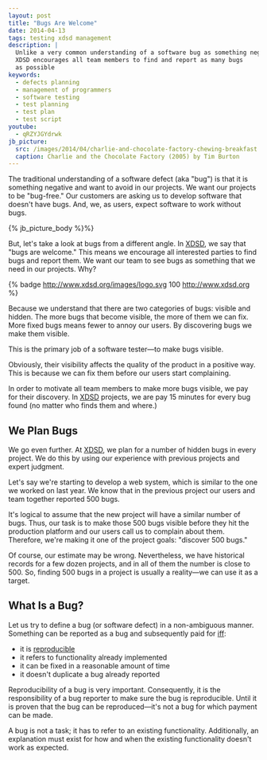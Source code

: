 ```yaml
---
layout: post
title: "Bugs Are Welcome"
date: 2014-04-13
tags: testing xdsd management
description: |
  Unlike a very common understanding of a software bug as something negative,
  XDSD encourages all team members to find and report as many bugs
  as possible
keywords:
  - defects planning
  - management of programmers
  - software testing
  - test planning
  - test plan
  - test script
youtube:
  - qRZYJGYdrwk
jb_picture:
  src: /images/2014/04/charlie-and-chocolate-factory-chewing-breakfast.png
  caption: Charlie and the Chocolate Factory (2005) by Tim Burton
---
```


The traditional understanding of a software defect (aka "bug") is that it is
something negative and want to avoid in our projects. We want our projects to be
"bug-free." Our customers are asking us to develop software that doesn't have
bugs. And, we, as users, expect software to work without bugs.

{% jb_picture_body %}%}

But, let's take a look at bugs from a different angle. In [XDSD](http://www.xdsd.org), we say that
"bugs are welcome." This means we encourage all interested parties to find bugs
and report them. We want our team to see bugs as something that we need in our
projects. Why?

<!--more-->

{% badge http://www.xdsd.org/images/logo.svg 100 http://www.xdsd.org %}

Because we understand that there are two categories of bugs: visible and hidden.
The more bugs that become visible, the more of them we can fix. More fixed bugs
means fewer to annoy our users. By discovering bugs we make them visible.

This is the primary job of a software tester&mdash;to make bugs visible.

Obviously, their visibility affects the quality of the product in a positive
way. This is because we can fix them before our users start complaining.

In order to motivate all team members to make more bugs visible, we pay for
their discovery. In [XDSD](http://www.xdsd.org) projects, we are pay 15 minutes for every bug found (no
matter who finds them and where.)

## We Plan Bugs

We go even further. At [XDSD](http://www.xdsd.org), we plan for a number of hidden bugs in every
project. We do this by using our experience with previous projects and expert
judgment.

Let's say we're starting to develop a web system, which is similar to the one we
worked on last year. We know that in the previous project our users and team
together reported 500 bugs.

It's logical to assume that the new project will have a similar number of bugs.
Thus, our task is to make those 500 bugs visible before they hit the production
platform and our users call us to complain about them. Therefore, we're making
it one of the project goals: "discover 500 bugs."

Of course, our estimate may be wrong. Nevertheless, we have historical records
for a few dozen projects, and in all of them the number is close to 500. So,
finding 500 bugs in a project is usually a reality&mdash;we can use it as a
target.

## What Is a Bug?

Let us try to define a bug (or software defect) in a non-ambiguous manner.
Something can be reported as a bug and subsequently paid for
[iff](https://en.wikipedia.org/wiki/If_and_only_if):

 * it is [reproducible](http://en.wikipedia.org/wiki/Reproducibility)
 * it refers to functionality already implemented
 * it can be fixed in a reasonable amount of time
 * it doesn't duplicate a bug already reported

Reproducibility of a bug is very important. Consequently, it is the
responsibility of a bug reporter to make sure the bug is reproducible. Until it
is proven that the bug can be reproduced&mdash;it's not a bug for which
payment can be made.

A bug is not a task; it has to refer to an existing functionality. Additionally,
an explanation must exist for how and when the existing functionality doesn't
work as expected.
